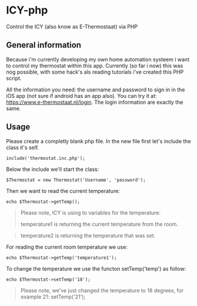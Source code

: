 # ICY-php
Control the ICY (also know as E-Thermostaat) via PHP

## General information
Because i'm currently developing my own home automation systeem i want to control my thermostat within this app.
Currently (so far i now) this was nog possible, with some hack's als reading tutorials i've created this PHP script.

All the information you need: the username and password to sign in in the iOS app (not sure if android has an app also).
You can try it at: https://www.e-thermostaat.nl/login. The login information are exactly the same.

## Usage
Please create a completly blank php file.
In the new file first let's include the class it's self.

`include('thermostat.inc.php');`

Below the include we'll start the class:

`$Thermostat = new Thermostat('Username', 'password');`

Then we want to read the current temperature:

`echo $Thermostat->getTemp();`

> Please note, ICY is using to variables for the temperature:
>
> temperature1 is returning the current temperature from the room.

> temperature2 is returning the temperature that was set.

For reading the current room temperature we use:

`echo $Thermostat->getTemp('temperature1');`

To change the temperature we use the functon setTemp('temp') as follow:

`echo $Thermostat->setTemp('18');`

> Please note, we've just changed the temperature to 18 degrees, for example 21: setTemp('21');


